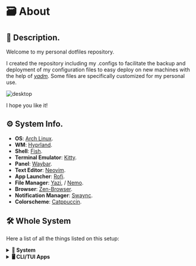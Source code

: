 # 🗃️ About

## 📝 Description.

Welcome to my personal dotfiles repository.

I created the repository including my .configs to facilitate the backup and deployment of my configuration files to easy deploy on new machines with the help of [_yadm_](https://yadm.io/). Some files are specifically customized for my personal use.

![desktop](https://camo.githubusercontent.com/0a00a85482c49d9c5c486e3c19a207e797ddf41b9bb14025c5fee97c445d3aeb/68747470733a2f2f77697265646c61696e2e732d756c2e65752f5739647879725546)

I hope you like it!

## ⚙️ System Info.

- **OS**: [Arch Linux](https://archlinux.org/).
- **WM**: [Hyprland](https://hyprland.org/).
- **Shell**: [Fish](https://fishshell.com/).
- **Terminal Emulator**: [Kitty](https://sw.kovidgoyal.net/kitty/).
- **Panel**: [Waybar](https://github.com/Alexays/Waybar).
- **Text Editor**: [Neovim](https://neovim.io/).
- **App Launcher**: [Rofi](https://davatorium.github.io/rofi/).
- **File Manager**: [Yazi](https://yazi-rs.github.io/), / [Nemo](https://community.linuxmint.com/software/view/nemo).
- **Browser**: [Zen-Browser](https://zen-browser.app).
- **Notification Manager**: [Swaync](https://github.com/ErikReider/SwayNotificationCenter).
- **Colorscheme**: [Catppuccin](https://github.com/catppuccin/catppuccin).

## 🛠️ Whole System

Here a list of all the things listed on this setup:

<details>
  <summary><b>🐧 System</b></summary>

| 📚 Entry                       | ✨ App                                                         |
| ------------------------------ | -------------------------------------------------------------- |
| **OS**                         | [Arch Linux](https://archlinux.org/)                           |
| **Package Manager**            | [pacman](https://wiki.archlinux.org/title/Pacman)              |
| **AUR Helper**                 | [yay](https://github.com/Jguer/yay)                            |
| **Window Manager**             | [hyprland](https://hyprland.org/)                              |
| **Notification Daemon/Center** | [swaync](https://github.com/ErikReider/SwayNotificationCenter) |
| **OSD Popup**                  | [swayosd](https://github.com/ErikReider/SwayOSD)               |
| **Bar**                        | [waybar](https://github.com/Alexays/Waybar)                    |
| **Audio Daemon**               | [pipewire](https://pipewire.org/)                              |
| **Application Launcher**       | [rofi](https://github.com/lbonn/rofi)                          |
| **Clipboard Manager**          | [wl-clipboard](https://github.com/bugaevc/wl-clipboard)        |
| **Wallpaper Switcher**         | [swww](https://github.com/Horus645/swww)                       |
| **Lock Screen**                | [hyprlock](https://github.com/hyprwm/hyprlock)                 |
| **Idle Timeout**               | [hypridle](https://github.com/hyprwm/hypridle)                 |
| **Color Picker**               | [hyprpicker](https://github.com/hyprwm/hyprpicker)             |
| **Screenshot Tool**            | [hyprshot](https://github.com/Gustash/Hyprshot)                |
| **Image Annotation**           | [satty](https://github.com/gabm/Satty)                         |

</details>

<details>
  <summary><b>🖥️ CLI/TUI Apps</b></summary>

| 📚 Entry                    | ✨ App                                                                |
| --------------------------- | --------------------------------------------------------------------- |
| **Shell**                   | 💖 [fish](https://fishshell.com/)                                     |
| **Terminal Emulator**       | 💖 [kitty](https://sw.kovidgoyal.net/kitty/)                          |
| **Terminal Multiplexer**    | [tmux](https://github.com/tmux/tmux)                                  |
| **Shell Prompt**            | [starship](https://starship.rs/)                                      |
| **Text Editor**             | 💖 [neovim](https://neovim.io/)                                       |
| **Shell History**           | [atuin](https://github.com/atuinsh/atuin)                             |
| **CD Replacement**          | 💖 [zoxide](https://github.com/ajeetdsouza/zoxide)                    |
| **LS Replacement**          | [eza](https://github.com/eza-community/eza)                           |
| **Cat Replacement**         | [bat](https://github.com/sharkdp/bat)                                 |
| **Find Replacement**        | [fd](https://github.com/sharkdp/fd)                                   |
| **File Manager**            | 💖 [yazi](https://yazi-rs.github.io/)                                 |
| **Help Pages**              | [navi](https://github.com/denisidoro/navi) / [TLDR](https://tldr.sh/) |
| **Fuzzy File Finder**       | 💖 [fzf](https://github.com/junegunn/fzf)                             |
| **Fuzzy Word Finder**       | [ripgrep](https://github.com/BurntSushi/ripgrep)                      |
| **Git TUI**                 | 💖 [lazygit](https://github.com/jesseduffield/lazygit)                |
| **Npm Manager TUI**         | [lazynpm](https://github.com/jesseduffield/lazynpm)                   |
| **Docker TUI**              | [lazydocker](https://github.com/jesseduffield/lazydocker)             |
| **Arch Package Search TUI** | [pacseek](https://github.com/moson-mo/pacseek)                        |
| **Trash CLI**               | [gtrash](https://github.com/umlx5h/gtrash)                            |
| **Update Tool**             | [topgrade](https://github.com/topgrade-rs/topgrade)                   |
| **Audio Visualizer**        | [cava](https://github.com/karlstav/cava)                              |
| **System Monitor**          | [btop](https://github.com/aristocratos/btop)                          |
| **GPU Monitor**             | [nvtop](https://github.com/Syllo/nvtop)                               |
| **System Fetch**            | [fastfetch](https://github.com/fastfetch-cli/fastfetch)               |
| **Git Fetch**               | [onefetch](https://github.com/o2sh/onefetch)                          |
| **Keybindings TUI**         | [keyb](https://github.com/kencx/keyb)                                 |

</details>
